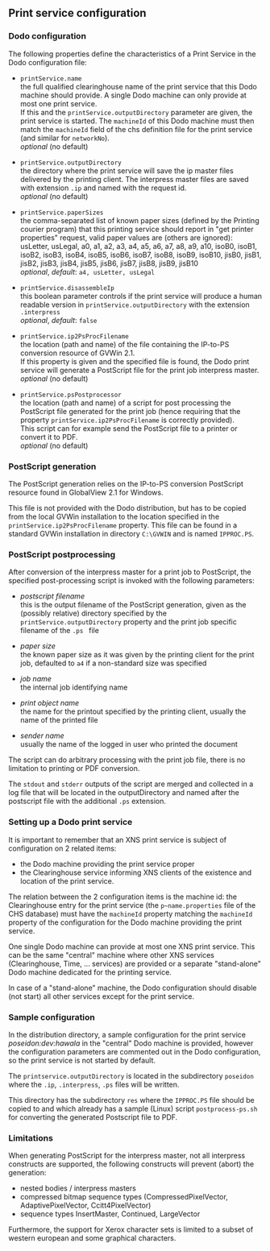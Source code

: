 ## Print service configuration

### Dodo configuration

The following properties define the characteristics of a Print Service in the
Dodo configuration file:

- `printService.name`    
the full qualified clearinghouse name of the print service that this Dodo
machine should provide. A single Dodo machine can only provide at most one
print service.    
If this and the `printService.outputDirectory` parameter are given, the
print service is started. The `machineId` of this Dodo machine must then match
the `machineId` field of the chs definition file for the print service  (and
similar for `networkNo`).    
_optional_ (no default)

- `printService.outputDirectory`    
the directory where the print service will save the ip master files delivered
by the printing client. The interpress master files are saved with extension `.ip`
and named with the request id.    
_optional_ (no default)

- `printService.paperSizes`    
the comma-separated list of known paper sizes (defined by the Printing courier program) that
this printing service should report in "get printer properties" request, valid paper values
are (others are ignored): usLetter, usLegal, a0, a1, a2, a3, a4, a5, a6, a7, a8, a9, a10,
isoB0, isoB1, isoB2, isoB3, isoB4, isoB5, isoB6, isoB7, isoB8, isoB9, isoB10, jisB0, jisB1,
jisB2, jisB3, jisB4, jisB5, jisB6, jisB7, jisB8, jisB9, jisB10    
_optional_, _default_: `a4, usLetter, usLegal`

- `printService.disassembleIp`    
this boolean parameter controls if the print service will produce a human readable version
in `printService.outputDirectory` with the extension `.interpress`    
_optional_, _default_: `false`

- `printService.ip2PsProcFilename`    
the location (path and name) of the file containing the IP-to-PS conversion resource
of GVWin 2.1.    
If this property is given and the specified file is found, the Dodo print service will
generate a PostScript file for the print job interpress master.     
_optional_ (no default)

- `printService.psPostprocessor`    
the location (path and name) of a script for post processing the PostScript file
generated for the print job (hence requiring that the property `printService.ip2PsProcFilename`
is correctly provided).      
This script can for example send the PostScript file to a printer or convert it to PDF.     
_optional_ (no default)

### PostScript generation

The PostScript generation relies on the IP-to-PS conversion PostScript resource
found in GlobalView 2.1 for Windows.

This file is not provided with the Dodo distribution, but has to be copied from the
local GVWin installation to the location specified in the `printService.ip2PsProcFilename`
property. This file can be found in a standard GVWin installation in directory `C:\GVWIN` and is
named `IPPROC.PS`.

### PostScript postprocessing

After conversion of the interpress master for a print job to PostScript, the specified
post-processing script is invoked with the following parameters:

- _postscript filename_    
this is the output filename of the PostScript generation, given as the (possibly relative)
directory specified by the `printService.outputDirectory` property and the print
job specific filename of the `.ps ` file

- _paper size_    
the known paper size as it was given by the printing client for the print job, defaulted
to `a4` if a non-standard size was specified

- _job name_    
the internal job identifying name

- _print object name_    
the name for the printout specified by the printing client, usually the name of the printed file

- _sender name_    
usually the name of the logged in user who printed the document

The script can do arbitrary processing with the print job file, there is no limitation to
printing or PDF conversion.

The `stdout` and `stderr` outputs of the script are merged and collected in a log file
that will be located in the outputDirectory and named after the postscript file with the
additional `.ps` extension.

### Setting up a Dodo print service

It is important to remember that an XNS print service is subject of configuration on
2 related items:

- the Dodo machine providing the print service proper
- the Clearinghouse service informing XNS clients of the existence and location
of the print service.

The relation between the 2 configuration items is the machine id: the Clearinghouse
entry for the print service (the `p~name.properties` file of the CHS database)
must have the `machineId` property matching the `machineId` property of the
configuration for the Dodo machine providing the print service.

One single Dodo machine can provide at most one XNS print service. This can be the same
"central" machine where other XNS services (Clearinghouse, Time, ... services) are provided
or a separate "stand-alone" Dodo machine dedicated for the printing service.

In case of a "stand-alone" machine, the Dodo configuration should disable (not start)
all other services except for the print service.
   
### Sample configuration

In the distribution directory, a sample configuration for the print service _poseidon:dev:hawala_
in the "central" Dodo machine is provided, however the configuration parameters are commented out
in the Dodo configuration, so the print service is not started by default.

The `printservice.outputDirectory` is located in the subdirectory `poseidon`
where the `.ip`, `.interpress`, `.ps` files will be written.

This directory has the subdirectory `res` where the `IPPROC.PS` file should be copied to
and which already has a sample (Linux) script `postprocess-ps.sh` for converting the
generated Postscript file to PDF.

### Limitations

When generating PostScript for the interpress master, not all interpress constructs are
supported, the following constructs will prevent (abort) the generation:

- nested bodies / interpress masters
- compressed bitmap sequence types (CompressedPixelVector, AdaptivePixelVector, Ccitt4PixelVector)
- sequence types InsertMaster, Continued, LargeVector

Furthermore, the support for Xerox character sets is limited to a subset of western european
and some graphical characters.
